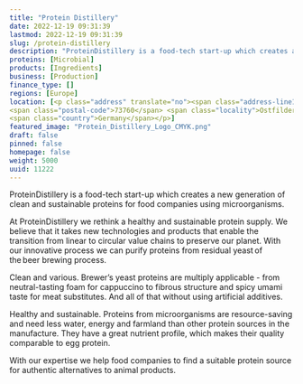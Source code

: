 ```yaml
---
title: "Protein Distillery"
date: 2022-12-19 09:31:39
lastmod: 2022-12-19 09:31:39
slug: /protein-distillery
description: "ProteinDistillery is a food-tech start-up which creates a new generation of clean and sustainable proteins for food companies using microorganisms. At ProteinDistillery we rethink a healthy and sustainable protein supply. We believe that it takes new technologies and products that enable the transition from linear to circular value chains to preserve our planet. With our innovative process we can purify proteins from residual yeast of the beer brewing process. "
proteins: [Microbial]
products: [Ingredients]
business: [Production]
finance_type: []
regions: [Europe]
location: [<p class="address" translate="no"><span class="address-line1">Ostpreußenstraße 2/2</span><br>
<span class="postal-code">73760</span> <span class="locality">Ostfildern</span><br>
<span class="country">Germany</span></p>]
featured_image: "Protein_Distillery_Logo_CMYK.png"
draft: false
pinned: false
homepage: false
weight: 5000
uuid: 11222
---
```

<p>ProteinDistillery is a food-tech start-up which creates a new generation of clean and sustainable proteins for food companies using microorganisms. </p>
<p>At ProteinDistillery we rethink a healthy and sustainable protein supply. We believe that it takes new technologies and products that enable the transition from linear to circular value chains to preserve our planet. With our innovative process we can purify proteins from residual yeast of the beer brewing process.  </p>
<p>Clean and various. Brewer’s yeast proteins are multiply applicable - from neutral-tasting foam for cappuccino to fibrous structure and spicy umami taste for meat substitutes. And all of that without using artificial additives. </p>
<p>Healthy and sustainable. Proteins from microorganisms are resource-saving and need less water, energy and farmland than other protein sources in the manufacture. They have a great nutrient profile, which makes their quality comparable to egg protein. </p>
<p>With our expertise we help food companies to find a suitable protein source for authentic alternatives to animal products.</p>

